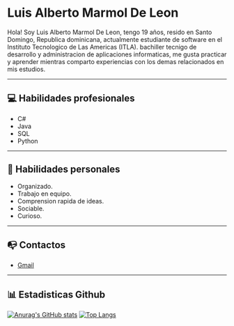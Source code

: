 # Luis Alberto Marmol De Leon
Hola! Soy Luis Alberto Marmol De Leon, tengo 19 años, resido en Santo Domingo, Republica dominicana, actualmente estudiante de software en el Instituto Tecnologico de Las Americas (ITLA). bachiller tecnigo de desarrollo y administracion de aplicaciones informaticas, me gusta practicar y aprender mientras comparto experiencias con los demas relacionados en mis estudios.
***
## 💻 Habilidades profesionales
- C#
- Java
- SQL
- Python
***
## 💬 Habilidades personales
- Organizado.
- Trabajo en equipo.
- Comprension rapida de ideas.
- Sociable.
- Curioso.
***
## 📭 Contactos
- [Gmail](mailto:202010350@itla.edu.do)
***
## 📊 Estadisticas Github
[![Anurag's GitHub stats](https://github-readme-stats.vercel.app/api?username=LuisMarmolDeleon&theme=dark&show_icons=true&count_private=true&include_all_commits=true)](https://github.com/anuraghazra/github-readme-stats)
[![Top Langs](https://github-readme-stats.vercel.app/api/top-langs/?username=LuisMarmolDeleon&theme=dark&show_icons=true&layout=compact&count_private=true&include_all_commits=true)](https://github.com/anuraghazra/github-readme-stats)


<!--
**LuisMarmolDeleon/LuisMarmolDeleon** is a ✨ _special_ ✨ repository because its `README.md` (this file) appears on your GitHub profile.

Here are some ideas to get you started:

- 🔭 I’m currently working on ...
- 🌱 I’m currently learning ...
- 👯 I’m looking to collaborate on ...
- 🤔 I’m looking for help with ...
- 💬 Ask me about ...
- 📫 How to reach me: ...
- 😄 Pronouns: ...
- ⚡ Fun fact: ...
-->
